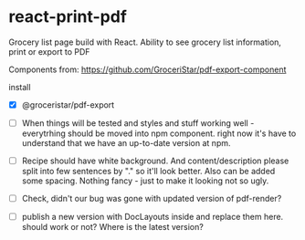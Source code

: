 # react-print-pdf
Grocery list page build with React. Ability to see grocery list information, print or export to PDF

Components from: https://github.com/GroceriStar/pdf-export-component

install
- [x] @groceristar/pdf-export


- [ ] When things will be tested and styles and stuff working well - everytrhing should be moved into npm component. right now it's have to understand that we have an up-to-date version at npm.

- [ ] Recipe should have white background. And content/description please split into few sentences by "." so it'll look better. Also can be added some spacing. Nothing fancy - just to make it looking not so ugly.

- [ ] Check, didn't our bug was gone with updated version of pdf-render?

- [ ] publish a new version with DocLayouts inside and replace them here. should work or not? Where is the latest version?

